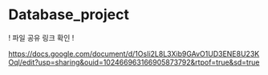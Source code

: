 # Database_project

! 파일 공유 링크 확인 !

https://docs.google.com/document/d/1OsIi2L8L3Xib9GAvO1UD3ENE8U23KOql/edit?usp=sharing&ouid=102466963166905873792&rtpof=true&sd=true
